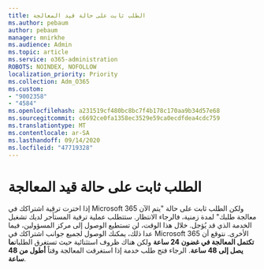 ```yaml
---
title: الطلب ثابت على حالة قيد المعالجة
ms.author: pebaum
author: pebaum
manager: mnirkhe
ms.audience: Admin
ms.topic: article
ms.service: o365-administration
ROBOTS: NOINDEX, NOFOLLOW
localization_priority: Priority
ms.collection: Adm_O365
ms.custom:
- "9002358"
- "4584"
ms.openlocfilehash: a231519cf480bc8bc7f4b178c170aa9b34d57e68
ms.sourcegitcommit: c6692ce0fa1358ec3529e59ca0ecdfdea4cdc759
ms.translationtype: MT
ms.contentlocale: ar-SA
ms.lasthandoff: 09/14/2020
ms.locfileid: "47719328"
---
```

# <a name="stuck-on-processing-order"></a>الطلب ثابت على حالة قيد المعالجة

إذا اخترت ترقية اشتراكك في Microsoft 365 ولكن الطلب ثابت على حالة "يتم الآن معالجة طلبك" لمدة زمنية، فالرجاء الانتظار. ستتطلب عملية ترقية المستأجر لديك تشغيل الخدمة الذي قد يُؤجل. خلال هذا الوقت، لن تستطيع الوصول إلى مركز المسؤولين، فيما عدا ذلك، يمكنك الوصول لجميع جوانب اشتراكك في Microsoft 365 الأخرى. نتوقع أن **تكتمل المعالجة في غضون 24 ساعة** ولكن هناك ظروف استثنائية حيث تستغرق الطلبات**ما يصل إلى 48 ساعة**. الرجاء فتح طلب خدمة إذا استغرقت المعالجة وقتاً **أطول من 48 ساعة**.
